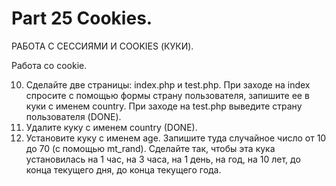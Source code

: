 ﻿# Part 25 Cookies.

РАБОТА С СЕССИЯМИ И COOKIES (КУКИ).

Работа со cookie.

10. Сделайте две страницы: index.php и test.php. При заходе на index спросите с помощью формы страну пользователя, запишите ее в куки с именем country. При заходе на test.php выведите страну 
	пользователя (DONE).
11. Удалите куку с именем country (DONE).
12. Установите куку с именем age. Запишите туда случайное число от 10 до 70 (с помощью mt_rand). Сделайте так, чтобы эта кука установилась на 1 час, на 3 часа, на 1 день, на год, на 10 лет, 
	до конца текущего дня, до конца текущего года.


